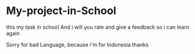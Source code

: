 # My-project-in-School
this my task in school
And i will you rate and give a feedback so i can learn again

Sorry for bad Language, because i'm for Indonesia
thanks
